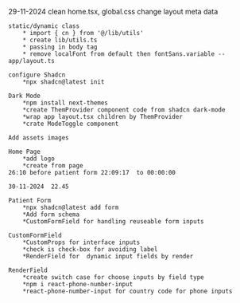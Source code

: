 29-11-2024
    clean home.tsx, global.css
    change layout meta data

    static/dynamic class
        * import { cn } from '@/lib/utils'
        * create lib/utils.ts
        * passing in body tag
        * remove localFont from default then fontSans.variable --app/layout.ts

    configure Shadcn
        *npx shadcn@latest init

    Dark Mode
        *npm install next-themes
        *create ThemProvider component code from shadcn dark-mode
        *wrap app layout.tsx children by ThemProvider
        *crate ModeToggle component

    Add assets images

    Home Page
        *add logo
        *create from page
    26:10 before patient form 22:09:17  to 00:00:00

    30-11-2024  22.45

    Patient Form
        *npx shadcn@latest add form
        *Add form schema
        *CustomFormField for handling reuseable form inputs

    CustomFormField
        *CustomProps for interface inputs
        *check is check-box for avoiding label
        *RenderField for  dynamic input fields by render

    RenderField
        *create switch case for choose inputs by field type
        *npm i react-phone-number-input
        *react-phone-number-input for country code for phone inputs
        




